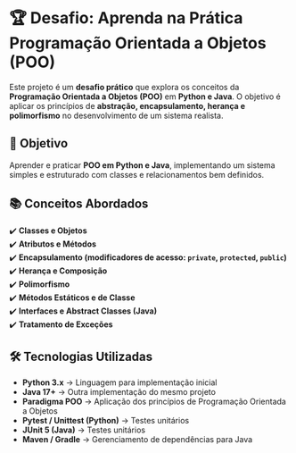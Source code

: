 # 🏆 Desafio: Aprenda na Prática Programação Orientada a Objetos (POO)  

Este projeto é um **desafio prático** que explora os conceitos da **Programação Orientada a Objetos (POO)** em **Python e Java**. O objetivo é aplicar os princípios de **abstração, encapsulamento, herança e polimorfismo** no desenvolvimento de um sistema realista.  

## 📌 Objetivo  

Aprender e praticar **POO em Python e Java**, implementando um sistema simples e estruturado com classes e relacionamentos bem definidos.  

## 📚 Conceitos Abordados  

✔️ **Classes e Objetos**  
✔️ **Atributos e Métodos**  
✔️ **Encapsulamento (modificadores de acesso: `private`, `protected`, `public`)**  
✔️ **Herança e Composição**  
✔️ **Polimorfismo**  
✔️ **Métodos Estáticos e de Classe**  
✔️ **Interfaces e Abstract Classes (Java)**  
✔️ **Tratamento de Exceções**  

## 🛠️ Tecnologias Utilizadas  

- **Python 3.x** → Linguagem para implementação inicial  
- **Java 17+** → Outra implementação do mesmo projeto  
- **Paradigma POO** → Aplicação dos princípios de Programação Orientada a Objetos  
- **Pytest / Unittest (Python)** → Testes unitários  
- **JUnit 5 (Java)** → Testes unitários  
- **Maven / Gradle** → Gerenciamento de dependências para Java 
